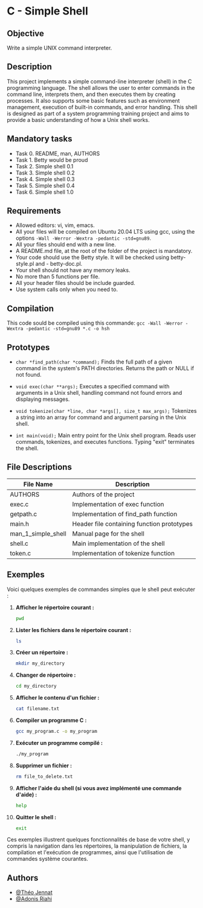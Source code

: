 
# C - Simple Shell





## Objective

Write a simple UNIX command interpreter.
## Description


This project implements a simple command-line interpreter (shell) in the C programming language. The shell allows the user to enter commands in the command line, interprets them, and then executes them by creating processes. It also supports some basic features such as environment management, execution of built-in commands, and error handling. This shell is designed as part of a system programming training project and aims to provide a basic understanding of how a Unix shell works.
## Mandatory tasks

- Task 0. README, man, AUTHORS  
- Task 1. Betty would be proud  
- Task 2. Simple shell 0.1  
- Task 3. Simple shell 0.2  
- Task 4. Simple shell 0.3  
- Task 5. Simple shell 0.4  
- Task 6. Simple shell 1.0
## Requirements

- Allowed editors: vi, vim, emacs.
- All your files will be compiled on Ubuntu 20.04 LTS using gcc, using the options ```-Wall -Werror -Wextra -pedantic -std=gnu89```.
- All your files should end with a new line.
- A README.md file, at the root of the folder of the project is mandatory.
- Your code should use the Betty style. It will be checked using betty-style.pl and - betty-doc.pl.
- Your shell should not have any memory leaks.
- No more than 5 functions per file.
- All your header files should be include guarded.
- Use system calls only when you need to.
## Compilation

This code sould be compiled using this commande: ```gcc -Wall -Werror -Wextra -pedantic -std=gnu89 *.c -o hsh```


## Prototypes

- ```char *find_path(char *command);```
Finds the full path of a given command in the system's PATH directories. Returns the path or NULL if not found.
 
- ```void exec(char **args);```
Executes a specified command with arguments in a Unix shell, handling command not found errors and displaying messages.  

- ```void tokenize(char *line, char *args[], size_t max_args);```
Tokenizes a string into an array for command and argument parsing in the Unix shell.

- ```int main(void);```
Main entry point for the Unix shell program. Reads user commands, tokenizes, and executes functions. Typing "exit" terminates the shell.


## File Descriptions

| File Name                | Description                      |
|--------------------------|----------------------------------|
| AUTHORS                  | Authors of the project           |
| exec.c                   | Implementation of exec function  |
| getpath.c                | Implementation of find_path function |
| main.h                   | Header file containing function prototypes |
| man_1_simple_shell       | Manual page for the shell        |
| shell.c                  | Main implementation of the shell |
| token.c                  | Implementation of tokenize function |

## Exemples

Voici quelques exemples de commandes simples que le shell peut exécuter :

1. **Afficher le répertoire courant :**
    ```sh
    pwd
    ```

2. **Lister les fichiers dans le répertoire courant :**
    ```sh
    ls
    ```

3. **Créer un répertoire :**
    ```sh
    mkdir my_directory
    ```

4. **Changer de répertoire :**
    ```sh
    cd my_directory
    ```

5. **Afficher le contenu d'un fichier :**
    ```sh
    cat filename.txt
    ```

6. **Compiler un programme C :**
    ```sh
    gcc my_program.c -o my_program
    ```

7. **Exécuter un programme compilé :**
    ```sh
    ./my_program
    ```

8. **Supprimer un fichier :**
    ```sh
    rm file_to_delete.txt
    ```

9. **Afficher l'aide du shell (si vous avez implémenté une commande d'aide) :**
    ```sh
    help
    ```

10. **Quitter le shell :**
    ```sh
    exit
    ```

Ces exemples illustrent quelques fonctionnalités de base de votre shell, y compris la navigation dans les répertoires, la manipulation de fichiers, la compilation et l'exécution de programmes, ainsi que l'utilisation de commandes système courantes.

## Authors

- [@Théo Jennat](https://github.com/tjennat)
- [@Adonis Riahi](https://github.com/Adolberton)
